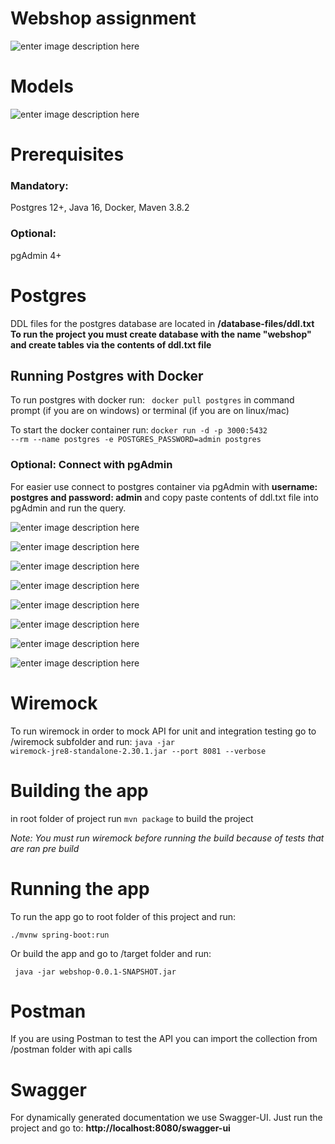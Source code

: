 # Webshop assignment

![enter image description here](https://raw.githubusercontent.com/msrecec/WebshopApp/master/project-material/assignment_1.png)

# Models
![enter image description here](https://raw.githubusercontent.com/msrecec/WebshopApp/master/project-material/assignment_2.png)
# Prerequisites
### Mandatory:
Postgres  12+,
Java 16,
Docker,
Maven 3.8.2
### Optional:
pgAdmin 4+



# Postgres

DDL files for the postgres database are located in <b>/database-files/ddl.txt</b>
<b>To run the project you must create database with the name "webshop" and create tables via the contents of ddl.txt file </b>

## Running Postgres with Docker

To run postgres with docker run: <code> docker pull postgres</code> in command prompt (if you are on windows) or terminal (if you are on linux/mac)

To start the docker container run: <code>docker run -d -p 3000:5432 --rm --name postgres -e POSTGRES_PASSWORD=admin postgres
</code>

### Optional: Connect with pgAdmin
For easier use connect to postgres container via pgAdmin with <b>username: postgres and password: admin</b>
and copy paste contents of ddl.txt file into pgAdmin and run the query.

![enter image description here](https://raw.githubusercontent.com/msrecec/WebshopApp/master/database-files/pg_1.png)


![enter image description here](https://raw.githubusercontent.com/msrecec/WebshopApp/master/database-files/pg_2.png)

![enter image description here](https://raw.githubusercontent.com/msrecec/WebshopApp/master/database-files/pg_3.png)

![enter image description here](https://raw.githubusercontent.com/msrecec/WebshopApp/master/database-files/pg_4.png)

![enter image description here](https://raw.githubusercontent.com/msrecec/WebshopApp/master/database-files/pg_5.png)

![enter image description here](https://raw.githubusercontent.com/msrecec/WebshopApp/master/database-files/pg_6.png)

![enter image description here](https://raw.githubusercontent.com/msrecec/WebshopApp/master/database-files/pg_7.png)

![enter image description here](https://raw.githubusercontent.com/msrecec/WebshopApp/master/database-files/pg_8.png)

# Wiremock

To run wiremock in order to mock API for unit and integration testing go to /wiremock subfolder and run:
<code>java -jar wiremock-jre8-standalone-2.30.1.jar  --port 8081 --verbose</code>

# Building the app

in root folder of project run <code>mvn package</code> to build the project

<i> Note: You must run wiremock before running the build because of tests that are ran pre build </i> 


# Running the app

To run the app go to root folder of this project and run:

<code>./mvnw spring-boot:run</code>

Or build the app and go to /target folder and run:

<code> java -jar webshop-0.0.1-SNAPSHOT.jar</code>

# Postman

If you are using Postman to test the API you can import the collection from /postman folder with api calls

# Swagger

For dynamically generated documentation we use Swagger-UI. Just run the project and go to: <b> http://localhost:8080/swagger-ui </b>